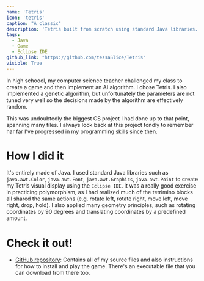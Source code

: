 ```yaml
---
name: 'Tetris'
icon: 'tetris'
caption: "A classic"
description: 'Tetris built from scratch using standard Java libraries.'
tags:
  - Java
  - Game
  - Eclipse IDE
github_link: "https://github.com/tessaSlice/Tetris"
visible: True
---
```


In high schoool, my computer science teacher challenged my class to create a game and then implement an AI algorithm. I chose Tetris. I also implemented a genetic algorithm, but unfortunately the parameters are not tuned very well so the decisions made by the algorithm are effectively random. 

This was undoubtedly the biggest CS project I had done up to that point, spanning many files. I always look back at this project fondly to remember har far I've progressed in my programming skills since then. 

# How I did it

It's entirely made of Java. I used standard Java libraries such as `java.awt.Color`, `java.awt.Font`, `java.awt.Graphics`, `java.awt.Point` to create my Tetris visual display using the `Eclipse IDE`. It was a really good exercise in practicing polymorphism, as I had realized much of the tetrimino blocks all shared the same actions (e.g. rotate left, rotate right, move left, move right, drop, hold). I also applied many geometry principles, such as rotating coordinates by 90 degrees and translating coordinates by a predefined amount. 

# Check it out!

- [GitHub repository](https://github.com/tessaSlice/Tetris): Contains all of my source files and also instructions for how to install and play the game. There's an executable file that you can download from there too. 